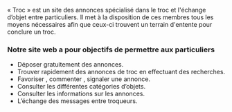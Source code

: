 <p>« Troc » est un site des annonces spécialisé dans le troc et l'échange
d’objet entre particuliers. Il met à la disposition de ces membres tous les
moyens nécessaires afin que ceux-ci trouvent un terrain d'entente pour
conclure un troc.</p>
<h3>Notre site web a pour objectifs de permettre aux particuliers </h3>
<ul>
<li> Déposer gratuitement des annonces.</li>
<li>Trouver rapidement des annonces de troc en effectuant des
recherches.</li>
<li>Favoriser , commenter , signaler une annonce.</li>
<li>Consulter les différentes catégories d’objets.</li>
<li>Consulter les informations sur les annonces.</li>
<li>L’échange des messages entre troqueurs.</li>
</ul>
